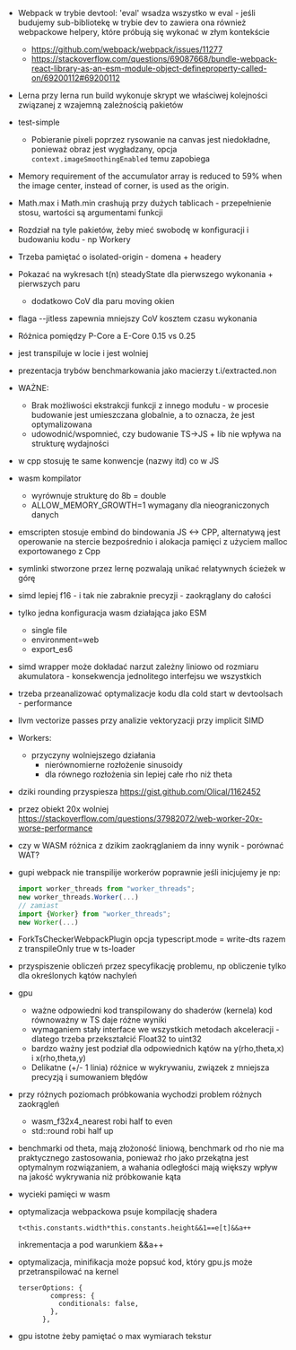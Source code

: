 * Webpack w trybie devtool: 'eval' wsadza wszystko w eval - jeśli budujemy sub-bibliotekę w trybie dev to zawiera ona również webpackowe helpery, które próbują się wykonać w złym kontekście 
  * https://github.com/webpack/webpack/issues/11277
  * https://stackoverflow.com/questions/69087668/bundle-webpack-react-library-as-an-esm-module-object-defineproperty-called-on/69200112#69200112
* Lerna przy lerna run build wykonuje skrypt we właściwej kolejności związanej z wzajemną zależnością pakietów
* test-simple
  * Pobieranie pixeli poprzez rysowanie na canvas jest niedokładne, ponieważ obraz jest wygładzany, opcja `context.imageSmoothingEnabled` temu zapobiega
* Memory requirement of the accumulator array is reduced to 59% when the image center, instead of corner, is used as the origin.
* Math.max i Math.min crashują przy dużych tablicach - przepełnienie stosu, wartości są argumentami funkcji
* Rozdział na tyle pakietów, żeby mieć swobodę w konfiguracji i budowaniu kodu - np Workery
* Trzeba pamiętać o isolated-origin - domena + headery
* Pokazać na wykresach t(n) steadyState dla pierwszego wykonania + pierwszych paru
  * dodatkowo CoV dla paru moving okien
* flaga --jitless zapewnia mniejszy CoV kosztem czasu wykonania
* Różnica pomiędzy P-Core a E-Core 0.15 vs 0.25
* jest transpiluje w locie i jest wolniej 
* prezentacja trybów benchmarkowania jako macierzy t.i/extracted.non
* WAŻNE:
  * Brak możliwości ekstrakcji funkcji z innego modułu - w procesie budowanie jest umieszczana globalnie, a to oznacza, że jest optymalizowana
  * udowodnić/wspomnieć, czy budowanie TS->JS + lib nie wpływa na strukturę wydajności
* w cpp stosuję te same konwencje (nazwy itd) co w JS
* wasm kompilator 
  * wyrównuje strukturę do 8b = double
  * ALLOW_MEMORY_GROWTH=1 wymagany dla nieograniczonych danych
* emscripten stosuje embind do bindowania JS <-> CPP, alternatywą jest operowanie na stercie bezpośrednio i alokacja pamięci z użyciem malloc exportowanego z Cpp
* symlinki stworzone przez lernę pozwalają unikać relatywnych ścieżek w górę 
* simd lepiej f16 - i tak nie zabraknie precyzji - zaokrąglany do całości
* tylko jedna konfiguracja wasm działająca jako ESM
  * single file
  * environment=web
  * export_es6
* simd wrapper może dokładać narzut zależny liniowo od rozmiaru akumulatora - konsekwencja jednolitego interfejsu we wszystkich 
* trzeba przeanalizować optymalizacje kodu dla cold start w devtoolsach - performance
* llvm vectorize passes przy analizie vektoryzacji przy implicit SIMD
* Workers:
  * przyczyny wolniejszego działania
    * nierównomierne rozłożenie sinusoidy
    * dla równego rozłożenia sin lepiej całe rho niż theta
*  dziki rounding przyspiesza https://gist.github.com/Olical/1162452
* przez obiekt 20x wolniej https://stackoverflow.com/questions/37982072/web-worker-20x-worse-performance

* czy w WASM różnica z dzikim zaokrąglaniem da inny wynik - porównać WAT?
* gupi webpack nie transpilije workerów poprawnie jeśli inicjujemy je np:
  ```ts
  import worker_threads from "worker_threads";
  new worker_threads.Worker(...)
  // zamiast
  import {Worker} from "worker_threads";
  new Worker(...)
  ```
* ForkTsCheckerWebpackPlugin opcja typescript.mode = write-dts razem z transpileOnly true w ts-loader



* przyspiszenie obliczeń przez specyfikację problemu, np obliczenie tylko dla określonych kątów nachyleń


* gpu
  * ważne odpowiedni kod transpilowany do shaderów (kernela) kod równoważny w TS daje różne wyniki
  * wymaganiem stały interface we wszystkich metodach akceleracji - dlatego trzeba przekształcić Float32 to uint32
  * bardzo ważny jest podział dla odpowiednich kątów na y(rho,theta,x) i x(rho,theta,y)
  * Delikatne (+/- 1 linia) różnice w wykrywaniu, związek z mniejsza precyzją i sumowaniem błędów

* przy różnych poziomach próbkowania wychodzi problem różnych zaokrągleń
  * wasm_f32x4_nearest robi half to even
  * std::round robi half up

* benchmarki od theta, mają złożoność liniową, benchmark od rho nie ma praktycznego zastosowania, ponieważ rho jako przekątna jest optymalnym rozwiązaniem, a wahania odległości mają większy wpływ na jakość wykrywania niż próbkowanie kąta

* wycieki pamięci w wasm

* optymalizacja webpackowa psuje kompilację shadera
  ```
  t<this.constants.width*this.constants.height&&1==e[t]&&a++
  ```
  inkrementacja a pod warunkiem <warunek>&&a++

* optymalizacja, minifikacja może popsuć kod, który gpu.js może przetranspilować na kernel 
  ```
  terserOptions: {
          compress: {
            conditionals: false,
          },
        },
  ```

* gpu istotne żeby pamiętać o max wymiarach tekstur 
